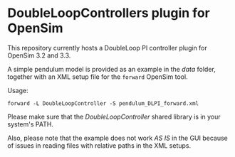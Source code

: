 # DoubleLoopControllers plugin for OpenSim

This repository currently hosts a DoubleLoop PI controller plugin for OpenSim 3.2 and 3.3.

A simple pendulum model is provided as an example in the *data* folder, together with an XML setup file for the `forward` OpenSim tool.

Usage:

    forward -L DoubleLoopController -S pendulum_DLPI_forward.xml

Please make sure that the *DoubleLoopController* shared library is in your system's PATH.

Also, please note that the example does not work *AS IS* in the GUI because of issues in reading files with relative paths in the XML setups.
